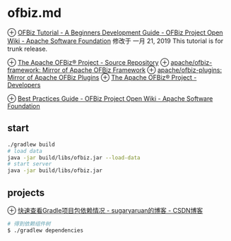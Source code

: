 # ofbiz.md
⊕ [OFBiz Tutorial - A Beginners Development Guide - OFBiz Project Open Wiki - Apache Software Foundation](https://cwiki.apache.org/confluence/display/OFBIZ/OFBiz+Tutorial+-+A+Beginners+Development+Guide#OFBizTutorial-ABeginnersDevelopmentGuide-CreateaFindForm)
    修改于 一月 21, 2019
    This tutorial is for trunk release. 
    
⊕ [The Apache OFBiz® Project - Source Repository](http://ofbiz.apache.org/source-repositories.html)
	⊕ [apache/ofbiz-framework: Mirror of Apache OFBiz Framework](https://github.com/apache/ofbiz-framework)
	⊕ [apache/ofbiz-plugins: Mirror of Apache OFBiz Plugins](https://github.com/apache/ofbiz-plugins)
⊕ [The Apache OFBiz® Project - Developers](http://ofbiz.apache.org/developers.html)

⊕ [Best Practices Guide - OFBiz Project Open Wiki - Apache Software Foundation](https://cwiki.apache.org/confluence/display/OFBIZ/Best+Practices+Guide)

## start
```sh
./gradlew build
# load data
java -jar build/libs/ofbiz.jar --load-data
# start server
java -jar build/libs/ofbiz.jar
```

## projects
⊕ [快速查看Gradle项目包依赖情况 - sugaryaruan的博客 - CSDN博客](https://blog.csdn.net/sugaryaruan/article/details/79905339)

```sh
# 得到依赖组件树
$ ./gradlew dependencies
```
